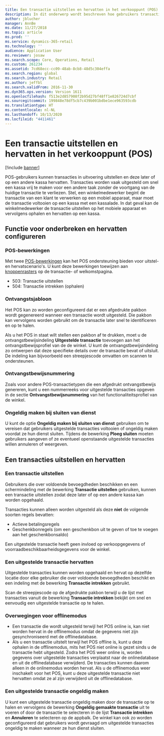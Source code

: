 ```yaml
---
title: Een transactie uitstellen en hervatten in het verkooppunt (POS)
description: In dit onderwerp wordt beschreven hoe gebruikers transacties in uitvoering kunnen uitstellen en later of op een andere kassa kunnen hervatten met Dynamics 365 Commerce.
author: jblucher
manager: AnnBe
ms.date: 11/27/2018
ms.topic: article
ms.prod: ''
ms.service: dynamics-365-retail
ms.technology: ''
audience: Application User
ms.reviewer: josaw
ms.search.scope: Core, Operations, Retail
ms.custom: 261234
ms.assetid: 7cd68ecc-cc09-48ab-8cb8-48d5c304effa
ms.search.region: global
ms.search.industry: Retail
ms.author: jeffbl
ms.search.validFrom: 2016-11-30
ms.dyn365.ops.version: Version 1611
ms.openlocfilehash: f513e2d857908f2b95d27bf48ff1e826724d7cbf
ms.sourcegitcommit: 199848e78df5cb7c439b001bdbe1ece963593cdb
ms.translationtype: HT
ms.contentlocale: nl-NL
ms.lasthandoff: 10/13/2020
ms.locfileid: "4411461"
---
```

# <a name="suspend-and-resume-a-transaction-in-the-point-of-sale-pos"></a>Een transactie uitstellen en hervatten in het verkooppunt (POS)

[!include [banner](includes/banner.md)]


POS-gebruikers kunnen transacties in uitvoering uitstellen en deze later of op een andere kassa hervatten. Transacties worden vaak uitgesteld om snel een kassa vrij te maken voor een andere taak zonder de voortgang van de huidige transactie te verliezen. Stel, een winkelmedewerker begint de transactie van een klant te verwerken op een mobiel apparaat, maar moet de transactie voltooien op een kassa met een kassalade. In dat geval kan de winkelmedewerker de transactie uitstellen op het mobiele apparaat en vervolgens ophalen en hervatten op een kassa.

## <a name="configure-suspend-and-resume-functionality"></a>Functie voor onderbreken en hervatten configureren

### <a name="pos-operations"></a>POS-bewerkingen

Met twee [POS-bewerkingen](pos-operations.md) kan het POS ondersteuning bieden voor uitstel- en hervatscenario's. U kunt deze bewerkingen toewijzen aan [knoppenrasters](pos-screen-layouts.md) op de transactie- of welkomstpagina.

- 503: Transactie uitstellen
- 504: Transactie intrekken (ophalen)

### <a name="receipt-template"></a>Ontvangstsjabloon

Het POS kan zo worden geconfigureerd dat er een afgedrukte pakbon wordt gegenereerd wanneer een transactie wordt uitgesteld. Die pakbon kan vervolgens worden gebruikt om de transactie later snel te identificeren en op te halen.

Als u het POS in staat wilt stellen een pakbon af te drukken, moet u de ontvangstbewijsindeling **Uitgestelde transactie** toevoegen aan het ontvangstbewijsprofiel van de de winkel. U kunt de ontvangstbewijsindeling zo ontwerpen dat deze specifieke details over de transactie bevat of uitsluit. De indeling kan bijvoorbeeld een streepjescode omvatten om scannen te ondersteunen.

### <a name="receipt-numbering"></a>Ontvangstbewijsnummering

Zoals voor andere POS-transactietypen die een afgedrukt ontvangstbewijs genereren, kunt u een nummerreeks voor uitgestelde transacties opgeven in de sectie **Ontvangstbewijsnummering** van het functionaliteitsprofiel van de winkel.

### <a name="void-when-closing-shift"></a>Ongeldig maken bij sluiten van dienst

U kunt de optie **Ongeldig maken bij sluiten van dienst** gebruiken om te vereisen dat gebruikers uitgestelde transacties voltooien of ongeldig maken voordat ze hun dienst sluiten. Tijdens de bewerking **Ploeg sluiten** moeten gebruikers aangeven of ze eventueel openstaande uitgestelde transacties willen annuleren of weergeven.

## <a name="suspend-and-resume-a-transaction"></a>Een transacties uitstellen en hervatten

### <a name="suspend-a-transaction"></a>Een transactie uitstellen

Gebruikers die over voldoende bevoegdheden beschikken en een schermindeling met de bewerking **Transactie uitstellen** gebruiken, kunnen een transactie uitstellen zodat deze later of op een andere kassa kan worden opgehaald.

Transacties kunnen alleen worden uitgesteld als deze **niet** de volgende soorten regels bevatten:

- Actieve betalingsregels
- Geschenkbonregels (om een geschenkbon uit te geven of toe te voegen aan het geschenkbonsaldo)

Een uitgestelde transactie heeft geen invloed op verkoopgegevens of voorraadbeschikbaarheidsgegevens voor de winkel.

### <a name="resume-a-suspended-transaction"></a>Een uitgestelde transactie hervatten

Uitgestelde transacties kunnen worden opgehaald en hervat op dezelfde locatie door elke gebruiker die over voldoende bevoegdheden beschikt en een indeling met de bewerking **Transactie intrekken** gebruikt.

Scan de streepjescode op de afgedrukte pakbon terwijl u de lijst met transacties vanuit de bewerking **Transactie intrekken** bekijkt om snel en eenvoudig een uitgestelde transactie op te halen.

### <a name="considerations-for-offline-mode"></a>Overwegingen voor offlinemodus

- Een transactie die wordt uitgesteld terwijl het POS online is, kan niet worden hervat in de offlinemodus omdat de gegevens niet zijn gesynchroniseerd met de offlinedatabase.
- Als u een transactie uitstelt terwijl het POS offline is, kunt u deze ophalen in de offlinemodus, mits het POS niet online is gezet sinds u de transactie hebt uitgesteld. Zodra het POS weer online is, worden gegevens over uitgestelde transacties verplaatst naar de onlinedatabase en uit de offlinedatabase verwijderd. De transacties kunnen daarom alleen in de onlinemodus worden hervat. Als u de offlinemodus weer inschakelt voor het POS, kunt u deze uitgestelde transactie niet hervatten omdat ze al zijn verwijderd uit de offlinedatabase.

### <a name="void-a-suspended-transaction"></a>Een uitgestelde transactie ongeldig maken

U kunt een uitgestelde transactie ongeldig maken door de transactie op te halen en vervolgens de bewerking **Ongeldig gemaakte transactie** uit te voeren of door de transactie te selecteren in de lijst **Transactie intrekken** en **Annuleren** te selecteren op de appbalk. De winkel kan ook zo worden geconfigureerd dat gebruikers wordt gevraagd om uitgestelde transacties ongeldig te maken wanneer ze hun dienst sluiten.
